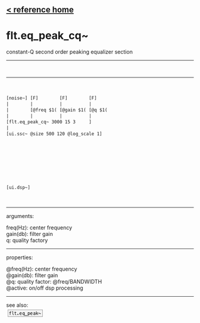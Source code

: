 [< reference home](ceammc_lib.html)
---

# flt.eq_peak_cq~


constant-Q second order peaking equalizer section

---

<br>


---


```


[noise~] [F]        [F]        [F]
|        |          |          |
|        [@freq $1( [@gain $1( [@q $1(
|        |          |          |
[flt.eq_peak_cq~ 3000 15 3     ]
|
[ui.ssc~ @size 500 120 @log_scale 1]








[ui.dsp~]

            
```

---
arguments:

freq(Hz): center
            frequency<br>
gain(db): filter
            gain<br>
q: quality
            factory<br>

---
properties:

@freq(Hz): center frequency<br>
@gain(db): filter gain<br>
@q: quality
            factor: @freq/BANDWIDTH<br>
@active: on/off dsp
            processing<br>

---
see also:<br>
[![flt.eq_peak~](img/object_flt.eq_peak~.png)](flt.eq_peak~.html)
